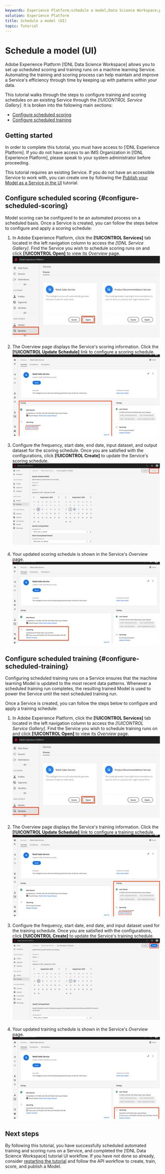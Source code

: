 ```yaml
---
keywords: Experience Platform;schedule a model;Data Science Workspace;popular topics
solution: Experience Platform
title: Schedule a model (UI)
topic: Tutorial
---
```


# Schedule a model (UI)

Adobe Experience Platform [!DNL Data Science Workspace] allows you to set up scheduled scoring and training runs on a machine learning Service. Automating the training and scoring process can help maintain and improve a Service's efficiency through time by keeping up with patterns within your data.

This tutorial walks through the steps to configure training and scoring schedules on an existing Service through the *[!UICONTROL Service Gallery]*. It is broken into the following main sections:

-   [Configure scheduled scoring](#configure-scheduled-scoring)
-   [Configure scheduled training](#configure-scheduled-training)

## Getting started

In order to complete this tutorial, you must have access to [!DNL Experience Platform]. If you do not have access to an IMS Organization in [!DNL Experience Platform], please speak to your system administrator before proceeding.

This tutorial requires an existing Service. If you do not have an accessible Service to work with, you can create one by following the [Publish your Model as a Service in the UI](./publish-model-service-ui.md) tutorial.

## Configure scheduled scoring {#configure-scheduled-scoring}

Model scoring can be configured to be an automated process on a scheduled basis. Once a Service is created, you can follow the steps below to configure and apply a scoring schedule:

1.  In Adobe Experience Platform, click the **[!UICONTROL Services]** tab located in the left navigation column to access the *[!DNL Service Gallery]*. Find the Service you wish to schedule scoring runs on and click **[!UICONTROL Open]** to view its *Overview* page.
![](../images/models-recipes/schedule/click_to_open.png)

2.  The Overview page displays the Service's scoring information. Click the **[!UICONTROL Update Schedule]** link to configure a scoring schedule.
![](../images/models-recipes/schedule/service_overview_score.png)

3.  Configure the frequency, start date, end date, input dataset, and output dataset for the scoring schedule. Once you are satisfied with the configurations, click **[!UICONTROL Create]** to update the Service's scoring schedule.
![](../images/models-recipes/schedule/14_configure_scoring_schedule.png)

4.  Your updated scoring schedule is shown in the Service's *Overview* page.
![](../images/models-recipes/schedule/service_with_scoring_schedule.png)


## Configure scheduled training {#configure-scheduled-training}

Configuring scheduled training runs on a Service ensures that the machine learning Model is updated to the most recent data patterns. Whenever a scheduled training run completes, the resulting trained Model is used to power the Service until the next scheduled training run. 

Once a Service is created, you can follow the steps below to configure and apply a training schedule:

1.  In Adobe Experience Platform, click the **[!UICONTROL Services]** tab located in the left navigation column to access the *[!UICONTROL Service Gallery]*. Find the Service you wish to schedule training runs on and click **[!UICONTROL Open]** to view its *Overview* page.
![](../images/models-recipes/schedule/click_to_open.png)

2.  The Overview page displays the Service's training information. Click the **[!UICONTROL Update Schedule]** link to configure a training schedule.
![](../images/models-recipes/schedule/service_overview_train.png)

3.  Configure the frequency, start date, end date, and input dataset used for the training schedule. Once you are satisfied with the configurations, click **[!UICONTROL Create]** to update the Service's training schedule.
![](../images/models-recipes/schedule/12_configure_training_schedule.png)

4.  Your updated training schedule is shown in the Service's *Overview* page.
![](../images/models-recipes/schedule/service_with_training_schedule.png)

## Next steps

By following this tutorial, you have successfully scheduled automated training and scoring runs on a Service, and completed the [!DNL Data Science Workspace] tutorial UI workflow. If you have not done so already, consider [restarting the tutorial](./create-retails-sales-dataset.md) and follow the API workflow to create, train, score, and publish a Model.
